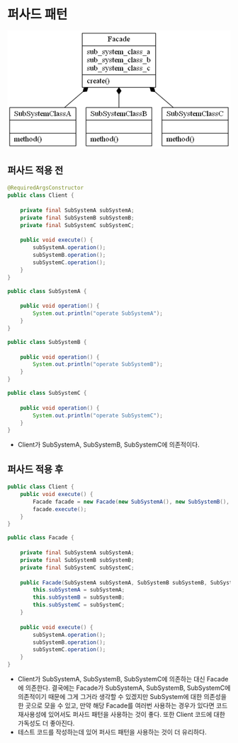 # 퍼사드 패턴
<img src="../img/facade-pattern.png">

## 퍼사드 적용 전
```java
@RequiredArgsConstructor
public class Client {

    private final SubSystemA subSystemA;
    private final SubSystemB subSystemB;
    private final SubSystemC subSystemC;

    public void execute() {
        subSystemA.operation();
        subSystemB.operation();
        subSystemC.operation();     
    }
}
```
```java
public class SubSystemA {

    public void operation() {
        System.out.println("operate SubSystemA");
    }
}
```
```java
public class SubSystemB {

    public void operation() {
        System.out.println("operate SubSystemB");
    }
}
```
```java
public class SubSystemC {

    public void operation() {
        System.out.println("operate SubSystemC");
    }
}
```
* Client가 SubSystemA, SubSystemB, SubSystemC에 의존적이다.
## 퍼사드 적용 후
```java
public class Client {
    public void execute() {
        Facade facade = new Facade(new SubSystemA(), new SubSystemB(), new SubSystemC());
        facade.execute();
    }
}
```
```java
public class Facade {

    private final SubSystemA subSystemA;
    private final SubSystemB subSystemB;
    private final SubSystemC subSystemC;

    public Facade(SubSystemA subSystemA, SubSystemB subSystemB, SubSystemC subSystemC) {
        this.subSystemA = subSystemA;
        this.subSystemB = subSystemB;
        this.subSystemC = subSystemC;
    }

    public void execute() {
        subSystemA.operation();
        subSystemB.operation();
        subSystemC.operation();
    }
}
```
* Client가 SubSystemA, SubSystemB, SubSystemC에 의존하는 대신 Facade에 의존한다. 결국에는 Facade가 SubSystemA, SubSystemB, SubSystemC에 의존적이기 때문에 그게 그거라 생각할 수 있겠지만 SubSystem에 대한 의존성을 한 곳으로 모을 수 있고, 만약 해당 Facade를 여러번 사용하는 경우가 있다면 코드 재사용성에 있어서도 퍼사드 패턴을 사용하는 것이 좋다. 또한 Client 코드에 대한 가독성도 더 좋아진다.
* 테스트 코드를 작성하는데 있어 퍼사드 패턴을 사용하는 것이 더 유리하다.